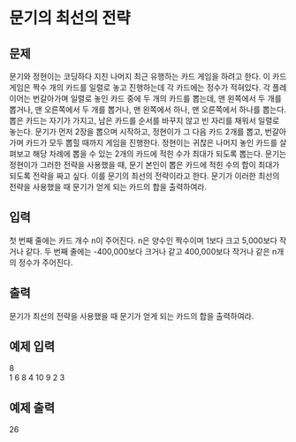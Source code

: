 # 문기의 최선의 전략

## 문제
문기와 정현이는 코딩하다 지친 나머지 최근 유행하는 카드 게임을 하려고 한다.
이 카드 게임은 짝수 개의 카드를 일렬로 놓고 진행하는데 각 카드에는 정수가 적혀있다.
각 플레이어는 번갈아가며 일렬로 놓인 카드 중에 두 개의 카드를 뽑는데, 맨 왼쪽에서 두 개를 뽑거나, 맨 오른쪽에서 두 개를 뽑거나, 맨 왼쪽에서 하나, 맨 오른쪽에서 하나를 뽑는다.
뽑은 카드는 자기가 가지고, 남은 카드를 순서를 바꾸지 않고 빈 자리를 채워서 일렬로 놓는다.
문기가 먼저 2장을 뽑으며 시작하고, 정현이가 그 다음 카드 2개를 뽑고, 번갈아 가며 카드가 모두 뽑힐 때까지 게임을 진행한다.
정현이는 귀찮은 나머지 놓인 카드를 살펴보고 해당 차례에 뽑을 수 있는 2개의 카드에 적힌 수가 최대가 되도록 뽑는다.
문기는 정현이가 그러한 전략을 사용했을 때, 문기 본인이 뽑은 카드에 적힌 수의 합이 최대가 되도록 전략을 짜고 싶다.
이를 문기의 최선의 전략이라고 한다.
문기가 이러한 최선의 전략을 사용했을 때 문기가 얻게 되는 카드의 합을 출력하여라.

## 입력
첫 번째 줄에는 카드 개수 n이 주어진다. n은 양수인 짝수이며 1보다 크고 5,000보다 작거나 같다.
두 번째 줄에는 -400,000보다 크거나 같고 400,000보다 작거나 같은 n개의 정수가 주어진다.

## 출력
문기가 최선의 전략을 사용했을 때 문기가 얻게 되는 카드의 합을 출력하여라.

## 예제 입력
8  
1 6 8 4 10 9 2 3

## 예제 출력
26
